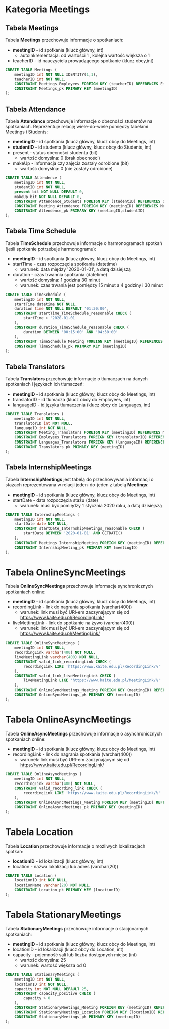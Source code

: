 # Kategoria Meetings
## Tabela Meetings
Tabela **Meetings** przechowuje informacje o spotkaniach:
- **meetingID** - id spotkania (klucz główny, int)
    - autoinkrementacja: od wartości 1 , kolejna wartość większa o 1
- teacherID - id nauczyciela prowadzącego spotkanie (klucz obcy,int)
```sql
CREATE TABLE Meetings (
    meetingID int NOT NULL IDENTITY(1,1),
    teacherID int NOT NULL,
    CONSTRAINT Meetings_Employees FOREIGN KEY (teacherID) REFERENCES Employees (employeeID),
    CONSTRAINT Meetings_pk PRIMARY KEY (meetingID)
);
```
## Tabela Attendance
Tabela **Attendance** przechowuje informacje o obecności studentów na spotkaniach.  Reprezentuje relację wiele-do-wiele pomiędzy tabelami Meetings i Students:
- **meetingID** - id spotkania (klucz główny, klucz obcy do Meetings, int)
- **studentID** - id studenta (klucz główny, klucz obcy do Students, int)
- present - status obecności studenta (bit)
    - wartość domyślna: 0 (brak obecności)
- makeUp - informacja czy zajęcia zostały odrobione (bit)
    - wartość domyślna: 0 (nie zostały odrobione)
```sql
CREATE TABLE Attendence (
    meetingID int NOT NULL,
    studentID int NOT NULL,
    present bit NOT NULL DEFAULT 0,
    makeUp bit NOT NULL DEFAULT 0,
    CONSTRAINT Attendence_Students FOREIGN KEY (studentID) REFERENCES Students (studentID),
    CONSTRAINT Meeting_Attendence FOREIGN KEY (meetingID) REFERENCES Meetings (meetingID),
    CONSTRAINT Attendence_pk PRIMARY KEY (meetingID,studentID)
);
```
## Tabela Time Schedule
Tabela **TimeSchedule** przechowuje informacje o harmonogramach spotkań (jeśli spotkanie potrzebuje harmonogramu):
- **meetingID** - id spotkania (klucz główny, klucz obcy do Meetings, int)
- startTime - czas rozpoczęcia spotkania (datetime)
    - warunek: data między '2020-01-01', a datą dzisiejszą
- duration  - czas trwannia spotkania (datetime)
    - wartość domyślna: 1 godzina 30 minut
    - warunek: czas trwania jest pomiędzy 15 minut a 4 godziny i 30 minut

```sql
CREATE TABLE TimeSchedule (
    meetingID int NOT NULL,
    startTime datetime NOT NULL,
    duration time NOT NULL DEFAULT '01:30:00',
    CONSTRAINT startTime_TimeSchedule_reasonable CHECK (
        startTime > '2020-01-01'
    ),
    CONSTRAINT duration_TimeSchedule_reasonable CHECK (
        duration BETWEEN '00:15:00' AND '04:30:00'
    ),
    CONSTRAINT TimeSchedule_Meeting FOREIGN KEY (meetingID) REFERENCES Meetings (meetingID),
    CONSTRAINT TimeSchedule_pk PRIMARY KEY (meetingID)
);
```
## Tabela Translators
Tabela **Translators** przechowuje informacje o tłumaczach na danych spotkaniach i językach ich tłumaczeń:
- **meetingID** - id spotkania (klucz główny, klucz obcy do Meetings, int)
- translatorID - id tłumacza (klucz obcy do Employees, int)
- languageID - id języka tłumaczenia (klucz obcy do Languages, int)

```sql
CREATE TABLE Translators (
    meetingID int NOT NULL,
    translatorID int NOT NULL,
    languageID int NOT NULL,
    CONSTRAINT Meeting_Translators FOREIGN KEY (meetingID) REFERENCES Meetings (meetingID),
    CONSTRAINT Employees_Translators FOREIGN KEY (translatorID) REFERENCES Employees (employeeID),
    CONSTRAINT Languages_Translators FOREIGN KEY (languageID) REFERENCES Languages (languageID),
    CONSTRAINT Translators_pk PRIMARY KEY (meetingID)
);
```
## Tabela InternshipMeetings 
Tabela **InternshipMeetings** jest tabelą do przechowywania informacji o stażach reprezentowana w relacji jeden-do-jeden z tabelą **Meetings**:
- **meetingID** - id spotkania (klucz główny, klucz obcy do Meetings, int)
- startDate - data rozpoczęcia stażu (date)
    - warunek: musi być pomiędzy 1 stycznia 2020 roku, a datą dzisiejszą

```sql
CREATE TABLE InternshipMeetings (
    meetingID int NOT NULL,
    startDate date NOT NULL,
    CONSTRAINT startDate_InternshipMeetings_reasonable CHECK (
        startDate BETWEEN '2020-01-01' AND GETDATE()
    ),
    CONSTRAINT Meetings_InternshipMeeting FOREIGN KEY (meetingID) REFERENCES Meetings (meetingID),
    CONSTRAINT InternshipMeeting_pk PRIMARY KEY (meetingID)
);
```
# Tabela OnlineSyncMeetings 
Tabela **OnlineSyncMeetings** przechowuje informacje synchronicznych spotkaniach online:
- **meetingID** - id spotkania (klucz główny, klucz obcy do Meetings, int)
- recordingLink - link do nagrania spotkania (varchar(400))
    - warunek: link musi być URl-em zaczynającym się od https://www.kaite.edu.pl/RecordingLink/
- liveMettingLink - link do spotkanie na żywo (varchar(400))
    - warunek: link musi być URl-em zaczynającym się od https://www.kaite.edu.pl/MeetingLink/


```sql
CREATE TABLE OnlineSyncMeetings (
    meetingID int NOT NULL,
    recordingLink varchar(400) NOT NULL,
    liveMeetingLink varchar(400) NOT NULL,
    CONSTRAINT valid_link_recordingLink CHECK (
        recordingLink LIKE 'https://www.kaite.edu.pl/RecordingLink/%'
    ),
    CONSTRAINT valid_link_liveMeetingLink CHECK (
        liveMeetingLink LIKE 'https://www.kaite.edu.pl/MeetingLink/%'
    ),
    CONSTRAINT OnlineSyncMeetings_Meeting FOREIGN KEY (meetingID) REFERENCES Meetings (meetingID),
    CONSTRAINT OnlineSyncMeetings_pk PRIMARY KEY (meetingID)
);
```
# Tabela OnlineAsyncMeetings 
Tabela **OnlineAsyncMeetings** przechowuje informacje o asynchronicznych spotkaniach online:
- **meetingID** - id spotkania (klucz główny, klucz obcy do Meetings, int)
- recordingLink - link do nagrania spotkania (varchar(400))
    - warunek: link musi być URl-em zaczynającym się od https://www.kaite.edu.pl/RecordingLink/
```sql
CREATE TABLE OnlineAsyncMeetings (
    meetingID int NOT NULL,
    recordingLink varchar(400) NOT NULL,
    CONSTRAINT valid_recording_link CHECK (
        recordingLink LIKE 'https://www.kaite.edu.pl/RecordingLink/%'
    ),
    CONSTRAINT OnlineAsyncMeetings_Meeting FOREIGN KEY (meetingID) REFERENCES Meetings (meetingID),
    CONSTRAINT OnlineAsyncMeetings_pk PRIMARY KEY (meetingID)
);
```
# Tabela Location 
Tabela **Location** przechowuje informacje o możliwych lokalizacjach spotkań:
- **locationID** - id lokalizacji (klucz główny, int)
- location - nazwa lokalizacji lub adres (varchar(20))

```sql
CREATE TABLE Location (
    locationID int NOT NULL,
    locationName varchar(20) NOT NULL,
    CONSTRAINT Location_pk PRIMARY KEY (locationID)
);
```
# Tabela StationaryMeetings 
Tabela **StationaryMeetings** przechowuje informacje o stacjonarnych spotkaniach:
- **meetingID** - id spotkania (klucz główny, klucz obcy do Meetings, int)
- locationID - id lokalizacji (klucz obcy do Location, int)
- capacity - pojemność sali lub liczba dostępnych miejsc (int)
    - wartość domyślna: 25
    - warunek: wartość większa od 0

```sql
CREATE TABLE StationaryMeetings (
    meetingID int NOT NULL,
    locationID int NOT NULL,
    capacity int NOT NULL DEFAULT 25,
    CONSTRAINT capacity_positive CHECK (
        capacity > 0
    ),
    CONSTRAINT StationaryMeetings_Meeting FOREIGN KEY (meetingID) REFERENCES Meetings (meetingID),
    CONSTRAINT StationaryMeetings_Location FOREIGN KEY (locationID) REFERENCES Location (locationID),
    CONSTRAINT StationaryMeetings_pk PRIMARY KEY (meetingID)
);
```